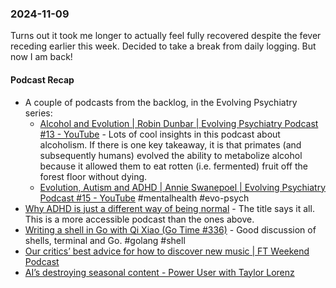 ### 2024-11-09
Turns out it took me longer to actually feel fully recovered despite the fever receding earlier this week. Decided to take a break from daily logging. But now I am back!

#### Podcast Recap
- A couple of podcasts from the backlog, in the Evolving Psychiatry series:
	- [Alcohol and Evolution | Robin Dunbar | Evolving Psychiatry Podcast #13 - YouTube](https://www.youtube.com/watch?v=Q9fqVmR_YiI) - Lots of cool insights in this podcast about alcoholism. If there is one key takeaway, it is that primates (and subsequently humans) evolved the ability to metabolize alcohol because it allowed them to eat rotten (i.e. fermented) fruit off the forest floor without dying.
	- [Evolution, Autism and ADHD | Annie Swanepoel | Evolving Psychiatry Podcast #15 - YouTube](https://www.youtube.com/watch?v=iHbKSX75iOo) #mentalhealth #evo-psych 
- [Why ADHD is just a different way of being normal](https://www.economist.com/podcasts/2024/11/06/why-adhd-is-just-a-different-way-of-being-normal) - The title says it all. This is a more accessible podcast than the ones above.
- [Writing a shell in Go with Qi Xiao (Go Time #336)](https://changelog.com/gotime/336) - Good discussion of shells, terminal and Go. #golang #shell
- [Our critics’ best advice for how to discover new music | FT Weekend Podcast](https://www.ft.com/content/1ddb02f1-5ffd-46d8-9f80-6543015db071)
- [AI’s destroying seasonal content - Power User with Taylor Lorenz ](https://www.listennotes.com/podcasts/power-user-with/ais-destroying-seasonal-loyBCspa372/)